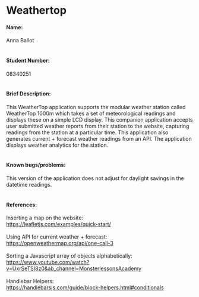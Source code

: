 # Weathertop

<h4>
Name:             
    </h4>
  Anna Ballot
<h4>
  <br>
Student Number:    
    </h4>
  08340251
<br>
<br>
<h4>
  Brief Description:
  </h4>
This WeatherTop application supports the modular weather station called WeatherTop 1000m which
takes a set of meteorological readings and displays these on a simple LCD display. This companion application accepts
user submitted weather reports from their station to the website, capturing readings from the station at a particular
time. This application also generates current + forecast weather readings from an API. The application displays weather analytics for the station.
<br>
<br>
<h4>
Known bugs/problems: 
    </h4>
This version of the application does not adjust for daylight savings in the datetime readings.
<br>
<br>
  <h4>
References:
      </h4>
Inserting a map on the website: 
<br>
<a class="is-link" href="https://leafletjs.com/examples/quick-start/">https://leafletjs.com/examples/quick-start/</a>
<br>
<br>
Using API for current weather + forecast: 
<br>
<a class="is-link" href="https://openweathermap.org/api/one-call-3">https://openweathermap.org/api/one-call-3</a>
<br>
<br>
Sorting a Javascript array of objects alphabetically: 
<br>
<a class="is-link" href="https://www.youtube.com/watch?v=UxrSeTSI8z0&ab_channel=MonsterlessonsAcademy">https://www.youtube.com/watch?v=UxrSeTSI8z0&ab_channel=MonsterlessonsAcademy</a>
<br>
<br>
Handlebar Helpers: 
<br>
<a class="is-link" href="https://handlebarsjs.com/guide/block-helpers.html#conditionals">https://handlebarsjs.com/guide/block-helpers.html#conditionals</a>
